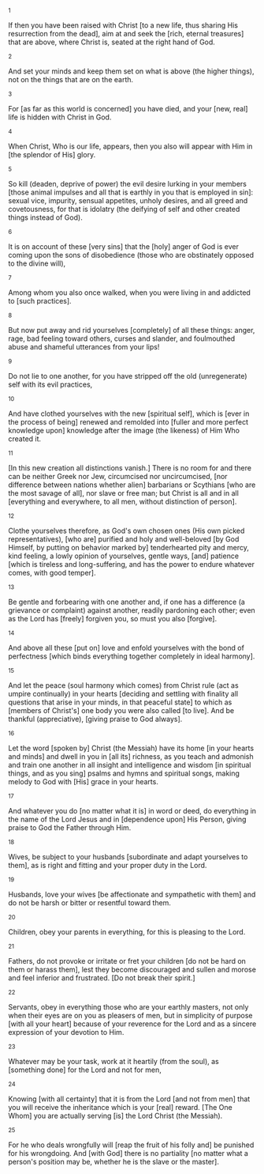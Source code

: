 <sup>1</sup> 

If then you have been raised with Christ [to a new life, thus sharing His resurrection from the dead], aim at and seek the [rich, eternal treasures] that are above, where Christ is, seated at the right hand of God. 

<sup>2</sup> 

And set your minds and keep them set on what is above (the higher things), not on the things that are on the earth. 

<sup>3</sup> 

For [as far as this world is concerned] you have died, and your [new, real] life is hidden with Christ in God. 

<sup>4</sup> 

When Christ, Who is our life, appears, then you also will appear with Him in [the splendor of His] glory. 

<sup>5</sup> 

So kill (deaden, deprive of power) the evil desire lurking in your members [those animal impulses and all that is earthly in you that is employed in sin]: sexual vice, impurity, sensual appetites, unholy desires, and all greed and covetousness, for that is idolatry (the deifying of self and other created things instead of God). 

<sup>6</sup> 

It is on account of these [very sins] that the [holy] anger of God is ever coming upon the sons of disobedience (those who are obstinately opposed to the divine will), 

<sup>7</sup> 

Among whom you also once walked, when you were living in and addicted to [such practices]. 

<sup>8</sup> 

But now put away and rid yourselves [completely] of all these things: anger, rage, bad feeling toward others, curses and slander, and foulmouthed abuse and shameful utterances from your lips! 

<sup>9</sup> 

Do not lie to one another, for you have stripped off the old (unregenerate) self with its evil practices, 

<sup>10</sup> 

And have clothed yourselves with the new [spiritual self], which is [ever in the process of being] renewed and remolded into [fuller and more perfect knowledge upon] knowledge after the image (the likeness) of Him Who created it. 

<sup>11</sup> 

[In this new creation all distinctions vanish.] There is no room for and there can be neither Greek nor Jew, circumcised nor uncircumcised, [nor difference between nations whether alien] barbarians or Scythians [who are the most savage of all], nor slave or free man; but Christ is all and in all [everything and everywhere, to all men, without distinction of person]. 

<sup>12</sup> 

Clothe yourselves therefore, as God's own chosen ones (His own picked representatives), [who are] purified and holy and well-beloved [by God Himself, by putting on behavior marked by] tenderhearted pity and mercy, kind feeling, a lowly opinion of yourselves, gentle ways, [and] patience [which is tireless and long-suffering, and has the power to endure whatever comes, with good temper]. 

<sup>13</sup> 

Be gentle and forbearing with one another and, if one has a difference (a grievance or complaint) against another, readily pardoning each other; even as the Lord has [freely] forgiven you, so must you also [forgive]. 

<sup>14</sup> 

And above all these [put on] love and enfold yourselves with the bond of perfectness [which binds everything together completely in ideal harmony]. 

<sup>15</sup> 

And let the peace (soul harmony which comes) from Christ rule (act as umpire continually) in your hearts [deciding and settling with finality all questions that arise in your minds, in that peaceful state] to which as [members of Christ's] one body you were also called [to live]. And be thankful (appreciative), [giving praise to God always]. 

<sup>16</sup> 

Let the word [spoken by] Christ (the Messiah) have its home [in your hearts and minds] and dwell in you in [all its] richness, as you teach and admonish and train one another in all insight and intelligence and wisdom [in spiritual things, and as you sing] psalms and hymns and spiritual songs, making melody to God with [His] grace in your hearts. 

<sup>17</sup> 

And whatever you do [no matter what it is] in word or deed, do everything in the name of the Lord Jesus and in [dependence upon] His Person, giving praise to God the Father through Him. 

<sup>18</sup> 

Wives, be subject to your husbands [subordinate and adapt yourselves to them], as is right and fitting and your proper duty in the Lord. 

<sup>19</sup> 

Husbands, love your wives [be affectionate and sympathetic with them] and do not be harsh or bitter or resentful toward them. 

<sup>20</sup> 

Children, obey your parents in everything, for this is pleasing to the Lord. 

<sup>21</sup> 

Fathers, do not provoke or irritate or fret your children [do not be hard on them or harass them], lest they become discouraged and sullen and morose and feel inferior and frustrated. [Do not break their spirit.] 

<sup>22</sup> 

Servants, obey in everything those who are your earthly masters, not only when their eyes are on you as pleasers of men, but in simplicity of purpose [with all your heart] because of your reverence for the Lord and as a sincere expression of your devotion to Him. 

<sup>23</sup> 

Whatever may be your task, work at it heartily (from the soul), as [something done] for the Lord and not for men, 

<sup>24</sup> 

Knowing [with all certainty] that it is from the Lord [and not from men] that you will receive the inheritance which is your [real] reward. [The One Whom] you are actually serving [is] the Lord Christ (the Messiah). 

<sup>25</sup> 

For he who deals wrongfully will [reap the fruit of his folly and] be punished for his wrongdoing. And [with God] there is no partiality [no matter what a person's position may be, whether he is the slave or the master].